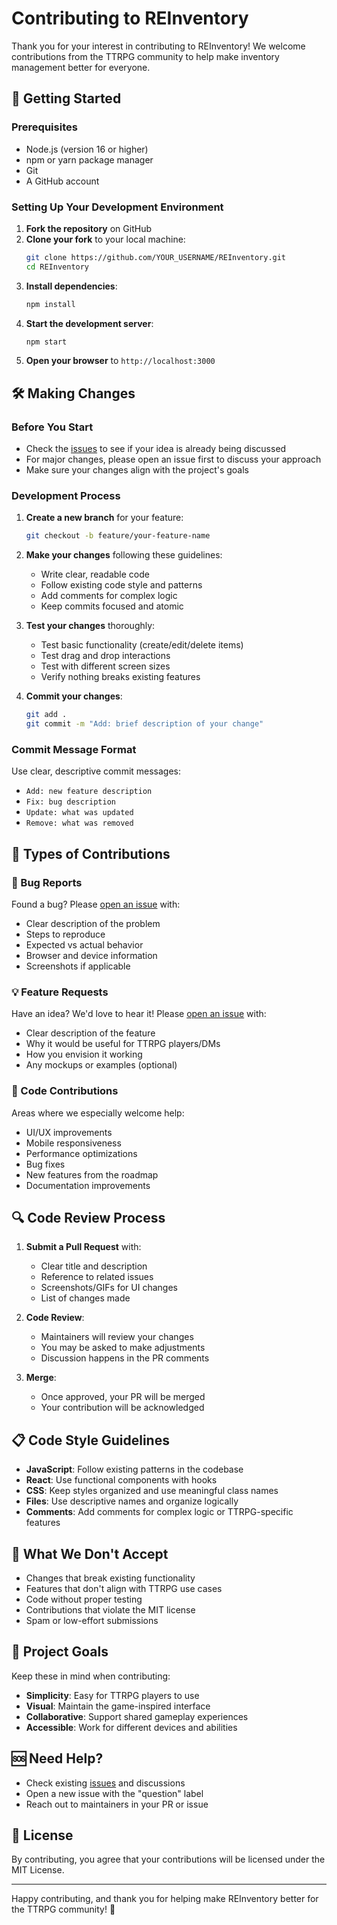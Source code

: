 # Contributing to REInventory

Thank you for your interest in contributing to REInventory! We welcome contributions from the TTRPG community to help make inventory management better for everyone.

## 🚀 Getting Started

### Prerequisites

- Node.js (version 16 or higher)
- npm or yarn package manager
- Git
- A GitHub account

### Setting Up Your Development Environment

1. **Fork the repository** on GitHub
2. **Clone your fork** to your local machine:
   ```bash
   git clone https://github.com/YOUR_USERNAME/REInventory.git
   cd REInventory
   ```
3. **Install dependencies**:
   ```bash
   npm install
   ```
4. **Start the development server**:
   ```bash
   npm start
   ```
5. **Open your browser** to `http://localhost:3000`

## 🛠️ Making Changes

### Before You Start

- Check the [issues](https://github.com/Cervini/REInventory/issues) to see if your idea is already being discussed
- For major changes, please open an issue first to discuss your approach
- Make sure your changes align with the project's goals

### Development Process

1. **Create a new branch** for your feature:
   ```bash
   git checkout -b feature/your-feature-name
   ```

2. **Make your changes** following these guidelines:
   - Write clear, readable code
   - Follow existing code style and patterns
   - Add comments for complex logic
   - Keep commits focused and atomic

3. **Test your changes** thoroughly:
   - Test basic functionality (create/edit/delete items)
   - Test drag and drop interactions
   - Test with different screen sizes
   - Verify nothing breaks existing features

4. **Commit your changes**:
   ```bash
   git add .
   git commit -m "Add: brief description of your change"
   ```

### Commit Message Format

Use clear, descriptive commit messages:
- `Add: new feature description`
- `Fix: bug description`
- `Update: what was updated`
- `Remove: what was removed`

## 📝 Types of Contributions

### 🐛 Bug Reports

Found a bug? Please [open an issue](https://github.com/Cervini/REInventory/issues) with:
- Clear description of the problem
- Steps to reproduce
- Expected vs actual behavior
- Browser and device information
- Screenshots if applicable

### 💡 Feature Requests

Have an idea? We'd love to hear it! Please [open an issue](https://github.com/Cervini/REInventory/issues) with:
- Clear description of the feature
- Why it would be useful for TTRPG players/DMs
- How you envision it working
- Any mockups or examples (optional)

### 🔧 Code Contributions

Areas where we especially welcome help:
- UI/UX improvements
- Mobile responsiveness
- Performance optimizations
- Bug fixes
- New features from the roadmap
- Documentation improvements

## 🔍 Code Review Process

1. **Submit a Pull Request** with:
   - Clear title and description
   - Reference to related issues
   - Screenshots/GIFs for UI changes
   - List of changes made

2. **Code Review**:
   - Maintainers will review your changes
   - You may be asked to make adjustments
   - Discussion happens in the PR comments

3. **Merge**:
   - Once approved, your PR will be merged
   - Your contribution will be acknowledged

## 📋 Code Style Guidelines

- **JavaScript**: Follow existing patterns in the codebase
- **React**: Use functional components with hooks
- **CSS**: Keep styles organized and use meaningful class names
- **Files**: Use descriptive names and organize logically
- **Comments**: Add comments for complex logic or TTRPG-specific features

## 🚫 What We Don't Accept

- Changes that break existing functionality
- Features that don't align with TTRPG use cases
- Code without proper testing
- Contributions that violate the MIT license
- Spam or low-effort submissions

## 🎯 Project Goals

Keep these in mind when contributing:
- **Simplicity**: Easy for TTRPG players to use
- **Visual**: Maintain the game-inspired interface
- **Collaborative**: Support shared gameplay experiences
- **Accessible**: Work for different devices and abilities

## 🆘 Need Help?

- Check existing [issues](https://github.com/Cervini/REInventory/issues) and discussions
- Open a new issue with the "question" label
- Reach out to maintainers in your PR or issue

## 📜 License

By contributing, you agree that your contributions will be licensed under the MIT License.

---

Happy contributing, and thank you for helping make REInventory better for the TTRPG community! 🎲